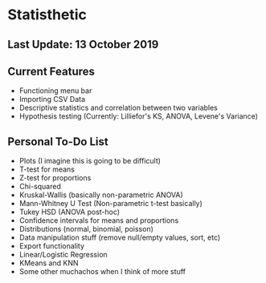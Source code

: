 # Statisthetic

Last Update: 13 October 2019
-----

Current Features
-----
* Functioning menu bar
* Importing CSV Data
* Descriptive statistics and correlation between two variables
* Hypothesis testing (Currently: Lilliefor's KS, ANOVA, Levene's Variance)

Personal To-Do List
-----
* Plots (I imagine this is going to be difficult)
* T-test for means
* Z-test for proportions
* Chi-squared
* Kruskal-Wallis (basically non-parametric ANOVA)
* Mann-Whitney U Test (Non-parametric t-test basically)
* Tukey HSD (ANOVA post-hoc)
* Confidence intervals for means and proportions
* Distributions (normal, binomial, poisson)
* Data manipulation stuff (remove null/empty values, sort, etc)
* Export functionality
* Linear/Logistic Regression
* KMeans and KNN
* Some other muchachos when I think of more stuff
